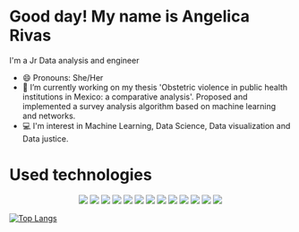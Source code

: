 # Good day! My name is Angelica Rivas

I'm a Jr Data analysis and engineer 

- 😄 Pronouns: She/Her
- 🔭 I’m currently working on my thesis 'Obstetric violence in public health institutions in Mexico: a comparative analysis'. Proposed and implemented a survey analysis algorithm based on machine learning and networks.
- 💻 I'm interest in Machine Learning, Data Science, Data visualization and Data justice.

# Used technologies
<p align="center">
  <img src="https://img.shields.io/badge/c%23-%23239120.svg?style=for-the-badge&logo=c-sharp&logoColor=white"/> 
  <img src="https://img.shields.io/badge/html5-%23E34F26.svg?style=for-the-badge&logo=html5&logoColor=white"/> 
  
  <img src="https://img.shields.io/badge/Python-14354C?style=for-the-badge&logo=python&logoColor=white"/> 
  <img src= "https://img.shields.io/badge/jupyter-%23FA0F00.svg?style=for-the-badge&logo=jupyter&logoColor=white)"/> 
  <img src= "https://img.shields.io/badge/pandas-%23150458.svg?style=for-the-badge&logo=pandas&logoColor=white)"/> 
  <img src="https://img.shields.io/badge/Matplotlib-%23ffffff.svg?style=for-the-badge&logo=Matplotlib&logoColor=black"/> 
  <img src="https://img.shields.io/badge/scikit--learn-%23F7931E.svg?style=for-the-badge&logo=scikit-learn&logoColor=white"/> 
  <img src="https://img.shields.io/badge/numpy-%23013243.svg?style=for-the-badge&logo=numpy&logoColor=white"/> 
  <img src="https://img.shields.io/badge/Plotly-%233F4F75.svg?style=for-the-badge&logo=plotly&logoColor=white"/> 
  
  <img src="https://img.shields.io/badge/Linux-FCC624?style=for-the-badge&logo=linux&logoColor=black"/> 
  <img src="https://img.shields.io/badge/latex-%23008080.svg?style=for-the-badge&logo=latex&logoColor=white"/> 
  
  <img src="https://img.shields.io/badge/git-%23F05033.svg?style=for-the-badge&logo=git&logoColor=white"/> 
  <img src="https://img.shields.io/badge/mysql-%2300f.svg?style=for-the-badge&logo=mysql&logoColor=white"/> 

 [![Top Langs](https://github-readme-stats.vercel.app/api/top-langs/?username=an-rivas&layout=compact&theme=dracula&show_icons=true)](https://github.com/an-rivas)
</p>
